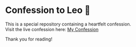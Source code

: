 # Confession to Leo 💌

This is a special repository containing a heartfelt confession.  
Visit the live confession here: [My Confession](https://Mochiibon.github.io/confession-to-leo/)

Thank you for reading!
